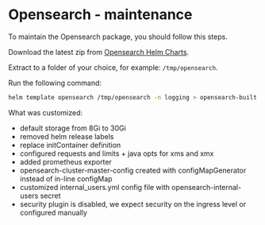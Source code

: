 # Opensearch - maintenance

To maintain the Opensearch package, you should follow this steps.

Download the latest zip from [Opensearch Helm Charts][opensearch-helm-charts].

Extract to a folder of your choice, for example: `/tmp/opensearch`.

Run the following command:

```bash
helm template opensearch /tmp/opensearch -n logging > opensearch-built.yaml
```

What was customized:

- default storage from 8Gi to 30Gi
- removed helm release labels
- replace initContainer definition
- configured requests and limits + java opts for xms and xmx
- added prometheus exporter
- opensearch-cluster-master-config created with configMapGenerator instead of in-line configMap
- customized internal_users.yml config file with opensearch-internal-users secret
- security plugin is disabled, we expect security on the ingress level or configured manually

[opensearch-helm-charts]: https://github.com/opensearch-project/helm-charts/releases